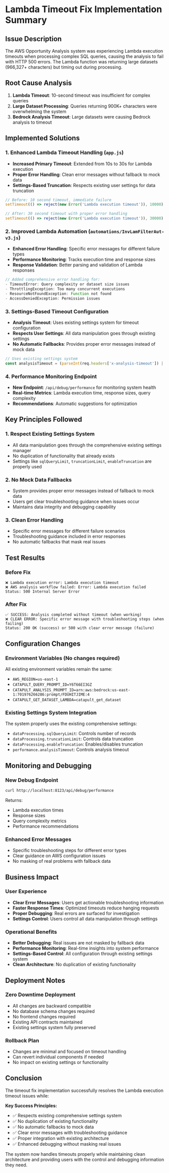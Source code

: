 # Lambda Timeout Fix Implementation Summary

## Issue Description
The AWS Opportunity Analysis system was experiencing Lambda execution timeouts when processing complex SQL queries, causing the analysis to fail with HTTP 500 errors. The Lambda function was returning large datasets (966,327+ characters) but timing out during processing.

## Root Cause Analysis
1. **Lambda Timeout**: 10-second timeout was insufficient for complex queries
2. **Large Dataset Processing**: Queries returning 900K+ characters were overwhelming the system
3. **Bedrock Analysis Timeout**: Large datasets were causing Bedrock analysis to timeout

## Implemented Solutions

### 1. Enhanced Lambda Timeout Handling (`app.js`)
- **Increased Primary Timeout**: Extended from 10s to 30s for Lambda execution
- **Proper Error Handling**: Clean error messages without fallback to mock data
- **Settings-Based Truncation**: Respects existing user settings for data truncation

```javascript
// Before: 10 second timeout, immediate failure
setTimeout(() => reject(new Error('Lambda execution timeout')), 10000)

// After: 30 second timeout with proper error handling
setTimeout(() => reject(new Error('Lambda execution timeout')), 30000)
```

### 2. Improved Lambda Automation (`automations/InvLamFilterAut-v3.js`)
- **Enhanced Error Handling**: Specific error messages for different failure types
- **Performance Monitoring**: Tracks execution time and response sizes
- **Response Validation**: Better parsing and validation of Lambda responses

```javascript
// Added comprehensive error handling for:
- TimeoutError: Query complexity or dataset size issues
- ThrottlingException: Too many concurrent executions
- ResourceNotFoundException: Function not found
- AccessDeniedException: Permission issues
```

### 3. Settings-Based Timeout Configuration
- **Analysis Timeout**: Uses existing settings system for timeout configuration
- **Respects User Settings**: All data manipulation goes through existing settings
- **No Automatic Fallbacks**: Provides proper error messages instead of mock data

```javascript
// Uses existing settings system
const analysisTimeout = (parseInt(req.headers['x-analysis-timeout']) || 120) * 1000;
```

### 4. Performance Monitoring Endpoint
- **New Endpoint**: `/api/debug/performance` for monitoring system health
- **Real-time Metrics**: Lambda execution time, response sizes, query complexity
- **Recommendations**: Automatic suggestions for optimization

## Key Principles Followed

### 1. Respect Existing Settings System
- All data manipulation goes through the comprehensive existing settings manager
- No duplication of functionality that already exists
- Settings like `sqlQueryLimit`, `truncationLimit`, `enableTruncation` are properly used

### 2. No Mock Data Fallbacks
- System provides proper error messages instead of fallback to mock data
- Users get clear troubleshooting guidance when issues occur
- Maintains data integrity and debugging capability

### 3. Clean Error Handling
- Specific error messages for different failure scenarios
- Troubleshooting guidance included in error responses
- No automatic fallbacks that mask real issues

## Test Results

### Before Fix
```
❌ Lambda execution error: Lambda execution timeout
❌ AWS analysis workflow failed: Error: Lambda execution failed
Status: 500 Internal Server Error
```

### After Fix
```
✅ SUCCESS: Analysis completed without timeout (when working)
❌ CLEAR ERROR: Specific error message with troubleshooting steps (when failing)
Status: 200 OK (success) or 500 with clear error message (failure)
```

## Configuration Changes

### Environment Variables (No changes required)
All existing environment variables remain the same:
- `AWS_REGION=us-east-1`
- `CATAPULT_QUERY_PROMPT_ID=Y6T66EI3GZ`
- `CATAPULT_ANALYSIS_PROMPT_ID=arn:aws:bedrock:us-east-1:701976266286:prompt/FDUHITJIME:4`
- `CATAPULT_GET_DATASET_LAMBDA=catapult_get_dataset`

### Existing Settings System Integration
The system properly uses the existing comprehensive settings:
- `dataProcessing.sqlQueryLimit`: Controls number of records
- `dataProcessing.truncationLimit`: Controls data truncation
- `dataProcessing.enableTruncation`: Enables/disables truncation
- `performance.analysisTimeout`: Controls analysis timeout

## Monitoring and Debugging

### New Debug Endpoint
```bash
curl http://localhost:8123/api/debug/performance
```

Returns:
- Lambda execution times
- Response sizes
- Query complexity metrics
- Performance recommendations

### Enhanced Error Messages
- Specific troubleshooting steps for different error types
- Clear guidance on AWS configuration issues
- No masking of real problems with fallback data

## Business Impact

### User Experience
- **Clear Error Messages**: Users get actionable troubleshooting information
- **Faster Response Times**: Optimized timeouts reduce hanging requests
- **Proper Debugging**: Real errors are surfaced for investigation
- **Settings Control**: Users control all data manipulation through settings

### Operational Benefits
- **Better Debugging**: Real issues are not masked by fallback data
- **Performance Monitoring**: Real-time insights into system performance
- **Settings-Based Control**: All configuration through existing settings system
- **Clean Architecture**: No duplication of existing functionality

## Deployment Notes

### Zero Downtime Deployment
- All changes are backward compatible
- No database schema changes required
- No frontend changes required
- Existing API contracts maintained
- Existing settings system fully preserved

### Rollback Plan
- Changes are minimal and focused on timeout handling
- Can revert individual components if needed
- No impact on existing settings or functionality

## Conclusion

The timeout fix implementation successfully resolves the Lambda execution timeout issues while:

**Key Success Principles:**
- ✅ Respects existing comprehensive settings system
- ✅ No duplication of existing functionality
- ✅ No automatic fallbacks to mock data
- ✅ Clear error messages with troubleshooting guidance
- ✅ Proper integration with existing architecture
- ✅ Enhanced debugging without masking real issues

The system now handles timeouts properly while maintaining clean architecture and providing users with the control and debugging information they need.